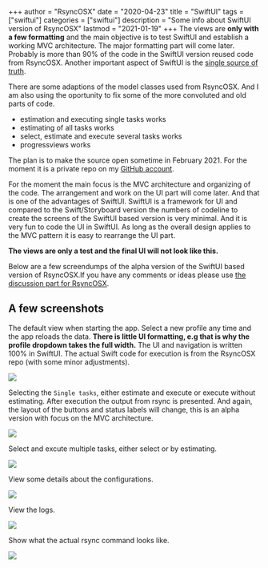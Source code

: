 +++
author = "RsyncOSX"
date = "2020-04-23"
title =  "SwiftUI"
tags = ["swiftui"]
categories = ["swiftui"]
description = "Some info about SwiftUI version of RsyncOSX"
lastmod = "2021-01-19"
+++
The views are **only with a few formatting** and the main objective is to test SwiftUI and establish a working MVC architecture. The major formatting part will come later. Probably is more than 90% of the code in the SwiftUI version reused code from RsyncOSX. Another important aspect of SwiftUI is the [single source of truth](https://developer.apple.com/documentation/swiftui/managing-user-interface-state).

There are some adaptions of the model classes used from RsyncOSX. And I am also using the oportunity to fix some of the more convoluted and old parts of code.

- estimation and executing single tasks works
- estimating of all tasks works
- select, estimate and execute several tasks works
- progressviews works

The plan is to make the source open sometime in February 2021. For the moment it is a private repo on my [GitHub account](https://github.com/rsyncOSX/).

For the moment the main focus is the MVC architecture and organizing of the code. The arrangement and work on the UI part will come later. And that is one of the advantages of SwiftUI. SwiftUI is a framework for UI and compared to the Swift/Storyboard version the numbers of codeline to create the screens of the SwiftUI based version is very minimal. And it is very fun to code the UI in SwiftUI. As long as the overall design applies to the MVC pattern it is easy to rearrange the UI part.

**The views are only a test and the final UI will not look like this.**

Below are a few screendumps of the alpha version of the SwiftUI based version of RsyncOSX.If you have any comments or ideas please use [the discussion part for RsyncOSX](https://github.com/rsyncOSX/RsyncOSX/discussions).

## A few screenshots

The default view when starting the app. Select a new profile any time and the app reloads the data. **There is little UI formatting, e.g that is why the profile dropdown takes the full width.** The UI and navigation is written 100% in SwiftUI. The actual Swift code for execution is from the RsyncOSX repo (with some minor adjustments).

![](/images/RsyncOSX/master/swiftui/1.png)

Selecting the `Single tasks`, either estimate and execute or execute without estimating. After execution the output from rsync is presented. And again, the layout of the buttons and status labels will change, this is an alpha version with focus on the MVC architecture.

![](/images/RsyncOSX/master/swiftui/2.png)

Select and excute multiple tasks, either select or by estimating.

![](/images/RsyncOSX/master/swiftui/3.png)

View some details about the configurations.

![](/images/RsyncOSX/master/swiftui/5.png)

View the logs.

![](/images/RsyncOSX/master/swiftui/6.png)

Show what the actual rsync command looks like.

![](/images/RsyncOSX/master/swiftui/7.png)
